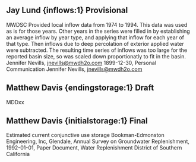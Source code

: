 ## Jay Lund {inflows:1} Provisional
MWDSC Provided local inflow data from 1974 to 1994. This data was used as is for those years. Other years in the series were filled in by establishing an average inflow by year type, and applying that inflow for each year of that type. Then inflows due to deep percolation of exterior applied water were subtracted. The resulting time series of inflows was too large for the reported basin size, so was scaled down proportionatly to fit in the basin. 
Jennifer Nevills, jnevills@mwdh2o.com
1899-12-30, Personal Communication
Jennifer Nevills, jnevills@mwdh2o.com

## Matthew Davis {endingstorage:1} Draft
MDDxx

## Matthew Davis {initialstorage:1} Final
Estimated current conjunctive use storage
Bookman-Edmonston Engineering, Inc, Glendale, Annual Survey on Groundwater Replenishment, 1992-01-01, Paper Document, Water Replenishment District of Southern California
